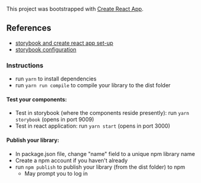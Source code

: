 This project was bootstrapped with [Create React App](https://github.com/facebook/create-react-app).

## References

- [storybook and create react app set-up](https://fathomtech.io/blog/create-a-react-component-library-using-create-react-app/)
- [storybook configuration](https://www.learnstorybook.com/intro-to-storybook/react/en/simple-component/)

### Instructions

- run `yarn` to install dependencies
- run `yarn run compile` to compile your library to the dist folder

#### Test your components:

- Test in storybook (where the components reside presently): run `yarn storybook` (opens in port 9009)
- Test in react application: run `yarn start` (opens in port 3000)

#### Publish your library:

- In package.json file, change "name" field to a unique npm library name
- Create a npm account if you haven't already
- run `npm publish` to publish your library (from the dist folder) to npm
  - May prompt you to log in
